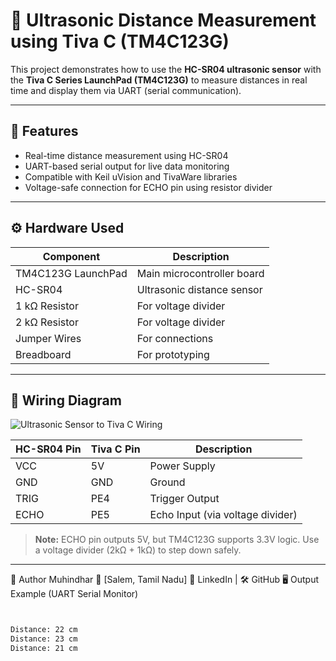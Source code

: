 # 🧭 Ultrasonic Distance Measurement using Tiva C (TM4C123G)

This project demonstrates how to use the **HC-SR04 ultrasonic sensor** with the **Tiva C Series LaunchPad (TM4C123G)** to measure distances in real time and display them via UART (serial communication).

---

## 📌 Features
- Real-time distance measurement using HC-SR04
- UART-based serial output for live data monitoring
- Compatible with Keil uVision and TivaWare libraries
- Voltage-safe connection for ECHO pin using resistor divider

---

## ⚙️ Hardware Used
| Component | Description |
|----------|-------------|
| TM4C123G LaunchPad | Main microcontroller board |
| HC-SR04 | Ultrasonic distance sensor |
| 1 kΩ Resistor | For voltage divider |
| 2 kΩ Resistor | For voltage divider |
| Jumper Wires | For connections |
| Breadboard | For prototyping |

---

## 🔌 Wiring Diagram

![Ultrasonic Sensor to Tiva C Wiring](Schematics/ultrasonic_sensor_tivac_wiring.png)

| HC-SR04 Pin | Tiva C Pin | Description |
|-------------|------------|-------------|
| VCC         | 5V         | Power Supply |
| GND         | GND        | Ground |
| TRIG        | PE4        | Trigger Output |
| ECHO        | PE5        | Echo Input (via voltage divider) |

> **Note:** ECHO pin outputs 5V, but TM4C123G supports 3.3V logic. Use a voltage divider (2kΩ + 1kΩ) to step down safely.

---
👤 Author
Muhindhar
📍 [Salem, Tamil Nadu]
💼 LinkedIn | 🛠️ GitHub
 🖥️ Output Example (UART Serial Monitor)
```bash


Distance: 22 cm
Distance: 23 cm
Distance: 21 cm

